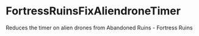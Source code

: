 # FortressRuinsFixAliendroneTimer
Reduces the timer on alien drones from Abandoned Ruins - Fortress Ruins

